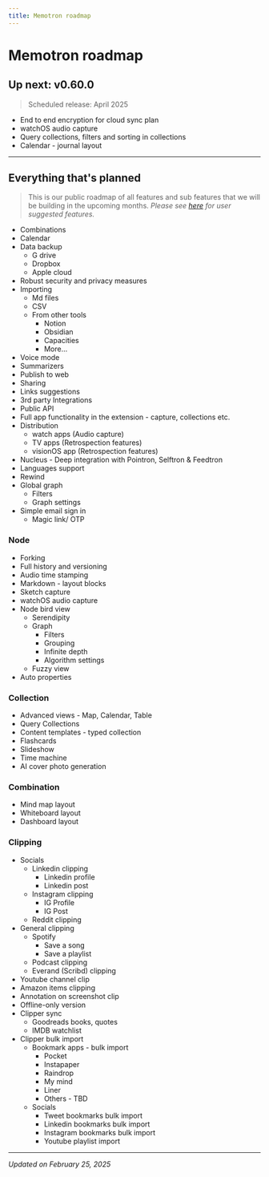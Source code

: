 ```yaml
---
title: Memotron roadmap
---
```

# Memotron roadmap

## Up next: v0.60.0
> Scheduled release: April 2025

* End to end encryption for cloud sync plan
* watchOS audio capture
* Query collections, filters and sorting in collections
* Calendar - journal layout

---
## Everything that's planned

> This is our public roadmap of all features and sub features that we will be building in the upcoming months.
> _Please see [here](https://memotron.supahub.com/roadmap) for user suggested features._

- Combinations
- Calendar
- Data backup
  - G drive
  - Dropbox
  - Apple cloud
- Robust security and privacy measures
- Importing
  - Md files
  - CSV
  - From other tools
    - Notion
    - Obsidian
    - Capacities
    - More...
- Voice mode
- Summarizers
- Publish to web
- Sharing
- Links suggestions
- 3rd party Integrations
- Public API
- Full app functionality in the extension - capture, collections etc.
- Distribution
  - watch apps (Audio capture)
  - TV apps (Retrospection features)
  - visionOS app (Retrospection features)
- Nucleus - Deep integration with Pointron, Selftron & Feedtron
- Languages support
- Rewind
- Global graph
    - Filters
    - Graph settings
- Simple email sign in
  - Magic link/ OTP

### Node

- Forking
- Full history and versioning
- Audio time stamping
- Markdown - layout blocks
- Sketch capture
- watchOS audio capture
- Node bird view
    - Serendipity
    - Graph
        - Filters
        - Grouping
        - Infinite depth
        - Algorithm settings
    - Fuzzy view
- Auto properties

### Collection

- Advanced views - Map, Calendar, Table
- Query Collections
- Content templates - typed collection
- Flashcards
- Slideshow
- Time machine
- AI cover photo generation

### Combination

- Mind map layout
- Whiteboard layout
- Dashboard layout

### Clipping

- Socials
    - Linkedin clipping
        - Linkedin profile
        - Linkedin post
    - Instagram clipping
        - IG Profile
        - IG Post
    - Reddit clipping
- General clipping
    - Spotify
        - Save a song
        - Save a playlist
    - Podcast clipping
    - Everand (Scribd) clipping
- Youtube channel clip
- Amazon items clipping
- Annotation on screenshot clip
- Offline-only version
- Clipper sync
    - Goodreads books, quotes
    - IMDB watchlist
- Clipper bulk import
    - Bookmark apps - bulk import
        - Pocket
        - Instapaper
        - Raindrop
        - My mind
        - Liner
        - Others - TBD
    - Socials
        - Tweet bookmarks bulk import
        - Linkedin bookmarks bulk import
        - Instagram bookmarks bulk import
        - Youtube playlist import

---
*Updated on February 25, 2025*